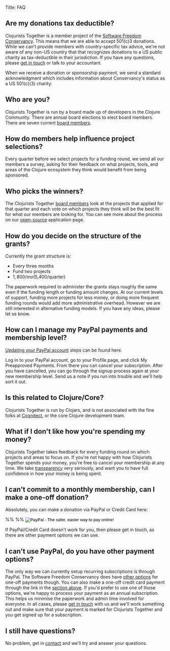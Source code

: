 Title: FAQ


## Are my donations tax deductible?

Clojurists Together is a member project of the [Software Freedom Conservancy](https://sfconservancy.org). This means that we are able to accept 501\(c)3 donations. While we can't provide members with country-specific tax advice, we're not aware of any non-US country that that recognizes donations to a US public charity as tax-deductible in their jurisdiction. If you have any questions, please [get in touch](/contact) or talk to your accountant.

When we receive a donation or sponsorship payment, we send a standard acknowledgment which includes information about Conservancy's status as a US 501(c)(3) charity. 

## Who are you?

Clojurists Together is run by a board made up of developers in the Clojure Community. There are annual board elections to elect board members. There are seven current [board members](/team).

## How do members help influence project selections?

Every quarter before we select projects for a funding round, we send all our members a survey, asking for their feedback on what projects, tools, and areas of the Clojure ecosystem they think would benefit from being sponsored.

## Who picks the winners?

The Clojurists Together [board members](/team) look at the projects that applied for that quarter and each vote on which projects they think will be the best fit for what our members are looking for. You can see more about the process on our [open-source](/open-source) application page.

## How do you decide on the structure of the grants?

Currently the grant structure is:

* Every three months
* Fund two projects
* $1,800/mo ($5,400/quarter)

The paperwork required to administer the grants stays roughly the same even if the funding length or funding amount changes. At our current levels of support, funding more projects for less money, or doing more frequent funding rounds would add more administrative overhead. However we are still interested in alternative funding models. If you have any ideas, please let us know.

## How can I manage my PayPal payments and membership level?

[Updating your PayPal account](/paypal-update) steps can be found here. 

Log in to your PayPal account, go to your Profile page, and click My Preapproved Payments. From there you can cancel your subscription. After you have cancelled, you can go through the signup process again at your new membership level. Send us a note if you run into trouble and we'll help sort it out.

## Is this related to Clojure/Core?

Clojurists Together is run by Clojars, and is not associated with the fine folks at [Cognitect](https://cognitect.com), or the core Clojure development team.

## What if I don't like how you're spending my money?

Clojurists Together takes feedback for every funding round on which projects and areas to focus on. If you're not happy with how Clojurists Together spends your money, you're free to cancel your membership at any time. We take [transparency](/transparency) very seriously, and want you to have full confidence in how your money is being spent.

## I can't commit to a monthly membership, can I make a one-off donation?

Absolutely, you can make a donation via PayPal or Credit Card here:

<form action="https://www.paypal.com/cgi-bin/webscr" method="post" target="_top">
%<input type="hidden" name="cmd" value="_s-xclick">%
%<input type="hidden" name="hosted_button_id" value="CXEQ6V4DH9NNW">%
<input type="image" %src="https://www.paypalobjects.com/en_US/i/btn/btn_donateCC_LG.gif"% border="0" name="submit" alt="PayPal - The safer, easier way to pay online!">
<img alt="" border="0" %src="https://www.paypalobjects.com/en_US/i/scr/pixel.gif"% width="1" height="1">
</form>

If PayPal/Credit Card doesn't work for you, then please get in touch, as there are other payment options we can use.

## I can't use PayPal, do you have other payment options?

The only way we can currently setup recurring subscriptions is through PayPal. The Software Freedom Conservancy does have [other options](https://sfconservancy.org/donate/) for one-off payments though. You can also make a one-off credit card payment through the link in the [section above](#one-off-donation). If you'd prefer to use one of those options, we're happy to process your payment as an annual subscription. This helps us minimise the paperwork and admin time involved for everyone. In all cases, please [get in touch](/contact/) with us and we'll work something out and make sure that your payment is marked for Clojurists Together and you get signed up for a subscription.

## I still have questions?

No problem, get in [contact](/contact) and we'll try and answer your questions.
